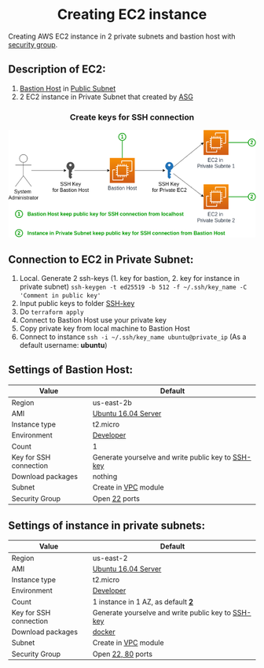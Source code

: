 # <div align="center">Creating EC2 instance</div>

Creating AWS EC2 instance in 2 private subnets and bastion host with [security group](https://github.com/OlesYudin/demo_2/tree/main/modules/Security-group "security group").

## Description of EC2:

1. [Bastion Host](https://github.com/OlesYudin/demo_2/blob/main/modules/ec2/main.tf#:~:text=Blame-,resource%20%22aws_instance%22%20%22bastion%22%20%7B,%7D,-%C2%A9%202022%20GitHub%2C%20Inc "Bastion Host") in [Public Subnet](https://github.com/OlesYudin/demo_2/blob/main/modules/vpc/variables.tf#:~:text=%22-,172.31.2.0/24,-%22 "Public Subnet")
2. 2 EC2 instance in Private Subnet that created by [ASG](https://github.com/OlesYudin/demo_2/blob/main/modules/ec2/asg.tf "ASG")

### <div align="center">Create keys for SSH connection</div>

<p align="center">
  <img src="https://github.com/OlesYudin/demo_2/blob/main/images/SSH%20connections.png" alt="Create keys for SSH connection"/>
</p>

## Connection to EC2 in Private Subnet:

1. Local. Generate 2 ssh-keys (1. key for bastion, 2. key for instance in private subnet) `ssh-keygen -t ed25519 -b 512 -f ~/.ssh/key_name -C 'Comment in public key'`
2. Input public keys to folder [SSH-key](https://github.com/OlesYudin/demo_2/blob/main/modules/ec2/SSH-key/ "SSH-key")
3. Do `terraform apply`
4. Connect to Bastion Host use your private key
5. Copy private key from local machine to Bastion Host
6. Connect to instance `ssh -i ~/.ssh/key_name ubuntu@private_ip` (As a default username: **ubuntu**)

## Settings of Bastion Host:

| Value                  | Default                                                                                                                                                                                           |
| ---------------------- | ------------------------------------------------------------------------------------------------------------------------------------------------------------------------------------------------- |
| Region                 | us-east-2b                                                                                                                                                                                        |
| AMI                    | [Ubuntu 16.04 Server](https://github.com/OlesYudin/demo_2/blob/main/modules/ec2/data.tf "Ubuntu 16.04 Server")                                                                                    |
| Instance type          | t2.micro                                                                                                                                                                                          |
| Environment            | [Developer](https://github.com/OlesYudin/demo_2/blob/main/modules/ec2/variables.tf#:~:text=variable%20%22env%22%20%7B,%7D "Developer")                                                            |
| Count                  | 1                                                                                                                                                                                                 |
| Key for SSH connection | Generate yourselve and write public key to [SSH-key](https://github.com/OlesYudin/demo_2/blob/main/modules/ec2/SSH-key/ "SSH-key")                                                                |
| Download packages      | nothing                                                                                                                                                                                           |
| Subnet                 | Create in [VPC](https://github.com/OlesYudin/demo_2/blob/main/modules/vpc/variables.tf#:~:text=variable%20%22cidr_vpc%22%20%7B,%7D "VPC") module                                                  |
| Security Group         | Open [22](https://github.com/OlesYudin/demo_2/blob/main/modules/Security-group/main.tf#:~:text=Blame-,%23%20Security%20group%20for%20EC2%20instance,%7D,-%23%20Security%20group%20for "22") ports |

## Settings of instance in private subnets:

| Value                  | Default                                                                                                                                                                                                         |
| ---------------------- | --------------------------------------------------------------------------------------------------------------------------------------------------------------------------------------------------------------- |
| Region                 | us-east-2                                                                                                                                                                                                       |
| AMI                    | [Ubuntu 16.04 Server](https://github.com/OlesYudin/demo_2/blob/main/modules/ec2/data.tf "Ubuntu 16.04 Server")                                                                                                  |
| Instance type          | t2.micro                                                                                                                                                                                                        |
| Environment            | [Developer](https://github.com/OlesYudin/demo_2/blob/main/modules/ec2/variables.tf#:~:text=variable%20%22env%22%20%7B,%7D "Developer")                                                                          |
| Count                  | 1 instance in 1 AZ, as default [**2**](<https://github.com/OlesYudin/demo_2/blob/main/modules/ec2/asg.tf#:~:text=count%20%20%20%20%20%20%20%20%20%20%20%20%20%20%20%20%3D%20length(var.private_subnet_id)> "2") |
| Key for SSH connection | Generate yourselve and write public key to [SSH-key](https://github.com/OlesYudin/demo_2/blob/main/modules/ec2/SSH-key/ "SSH-key")                                                                              |
| Download packages      | [docker](https://www.docker.com/ "https://www.docker.com/")                                                                                                                                                     |
| Subnet                 | Create in [VPC](https://github.com/OlesYudin/demo_2/blob/main/modules/ec2/asg.tf#:~:text=vpc_zone_identifier%20%20%3D%20%5Bvar.private_subnet_id%5Bcount.index%5D%5D "VPC") module                              |
| Security Group         | Open [22, 80](https://github.com/OlesYudin/demo_2/blob/main/modules/ec2/asg.tf#:~:text=security_groups%20%3D%20%5Bvar.sg_app.id%2C%20var.sg_alb.id%5D "22, 80") ports                                           |
